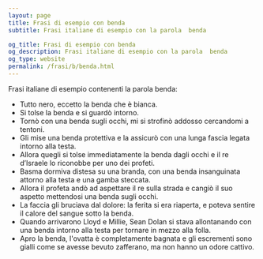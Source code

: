 ```yaml
---
layout: page
title: Frasi di esempio con benda 
subtitle: Frasi italiane di esempio con la parola  benda

og_title: Frasi di esempio con benda 
og_description: Frasi italiane di esempio con la parola  benda
og_type: website
permalink: /frasi/b/benda.html
---
```


Frasi italiane di esempio contenenti la parola benda:


- Tutto nero, eccetto la benda che è bianca.
- Si tolse la benda e si guardò intorno.
- Tornò con una benda sugli occhi, mi si strofinò addosso cercandomi a tentoni.
- Gli mise una benda protettiva e la assicurò con una lunga fascia legata intorno alla testa.
- Allora quegli si tolse immediatamente la benda dagli occhi e il re d’Israele lo riconobbe per uno dei profeti.
- Basma dormiva distesa su una branda, con una benda insanguinata attorno alla testa e una gamba steccata.
- Allora il profeta andò ad aspettare il re sulla strada e cangiò il suo aspetto mettendosi una benda sugli occhi.
- La faccia gli bruciava dal dolore: la ferita si era riaperta, e poteva sentire il calore del sangue sotto la benda.
- Quando arrivarono Lloyd e Millie, Sean Dolan si stava allontanando con una benda intorno alla testa per tornare in mezzo alla folla.
- Apro la benda, l'ovatta è completamente bagnata e gli escrementi sono gialli come se avesse bevuto zafferano, ma non hanno un odore cattivo.
